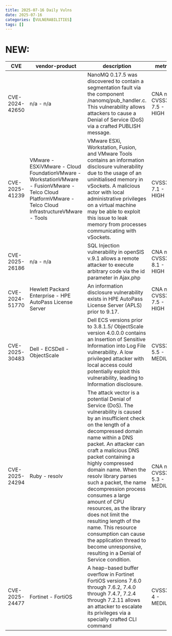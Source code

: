 ```yaml
---
title: 2025-07-16 Daily Vulns
date: 2025-07-16
categories: [VULNERABILITIES]
tags: []
---
```


# NEW:

| CVE            | vendor-product                                                                                                                                          | description                                                                                                                                                                                                                                                                                                                                                                                                                                                                                                                                                                                    | metric                        | Referenceurl                                                                                                                                                                          | title                                                       | GithubURL                                     |                                                                                                                                   |
| -------------- | ------------------------------------------------------------------------------------------------------------------------------------------------------- | ---------------------------------------------------------------------------------------------------------------------------------------------------------------------------------------------------------------------------------------------------------------------------------------------------------------------------------------------------------------------------------------------------------------------------------------------------------------------------------------------------------------------------------------------------------------------------------------------- | ----------------------------- | ------------------------------------------------------------------------------------------------------------------------------------------------------------------------------------- | ----------------------------------------------------------- | --------------------------------------------- | --------------------------------------------------------------------------------------------------------------------------------- |
| CVE-2024-42650 | n/a - n/a                                                                                                                                               | NanoMQ 0.17.5 was discovered to contain a segmentation fault via the component /nanomq/pub\_handler.c. This vulnerability allows attackers to cause a Denial of Service (DoS) via a crafted PUBLISH message.                                                                                                                                                                                                                                                                                                                                                                                   | CNA n/a CVSS3.1: 7.5 - HIGH   | [0](https://github.com/nanomq/nanomq) [1](https://github.com/emqx/nanomq/issues/1168) [2](https://github.com/nanomq/nanomq/pull/1170)                                                 | Exploitation: pocAutomatable: noTechnical Impact: partial   | undefined                                     | [github](https://github.com/cisagov/vulnrichment/raw/4c53ba6841b9b2ac55293234efdd372e081fca94/2024%2F42xxx%2FCVE-2024-42650.json) |
| CVE-2025-41239 | VMware - ESXiVMware - Cloud FoundationVMware - WorkstationVMware - FusionVMware - Telco Cloud PlatformVMware - Telco Cloud InfrastructureVMware - Tools | VMware ESXi, Workstation, Fusion, and VMware Tools contains an information disclosure vulnerability due to the usage of an uninitialised memory in vSockets. A malicious actor with local administrative privileges on a virtual machine may be able to exploit this issue to leak memory from processes communicating with vSockets.                                                                                                                                                                                                                                                          | CVSS3.1: 7.1 - HIGH           | [0](https://support.broadcom.com/web/ecx/support-content-notification/-/external/content/SecurityAdvisories/0/35877)                                                                  | Exploitation: noneAutomatable: noTechnical Impact: partial  | vSockets information-disclosure vulnerability | [github](https://github.com/cisagov/vulnrichment/raw/bcb11115cebdd197e565bb0f1d39148618c90c6a/2025%2F41xxx%2FCVE-2025-41239.json) |
| CVE-2025-26186 | n/a - n/a                                                                                                                                               | SQL Injection vulnerability in openSIS v.9.1 allows a remote attacker to execute arbitrary code via the id parameter in Ajax.php                                                                                                                                                                                                                                                                                                                                                                                                                                                               | CNA n/a CVSS3.1: 8.1 - HIGH   | [0](https://www.os4ed.com/) [1](https://github.com/OS4ED/openSIS-Classic/pull/330)                                                                                                    | Exploitation: noneAutomatable: noTechnical Impact: total    | undefined                                     | [github](https://github.com/cisagov/vulnrichment/raw/bf78fd144e29154e2f89790c6fce5c21c5e7b018/2025%2F26xxx%2FCVE-2025-26186.json) |
| CVE-2024-51770 | Hewlett Packard Enterprise - HPE AutoPass License Server                                                                                                | An information disclosure vulnerability exists in HPE AutoPass License Server (APLS) prior to 9.17.                                                                                                                                                                                                                                                                                                                                                                                                                                                                                            | CNA n/a CVSS3.1: 7.5 - HIGH   | [0](https://support.hpe.com/hpesc/public/docDisplay?docId=hpesbgn04760en%5Fus)                                                                                                        | Exploitation: noneAutomatable: yesTechnical Impact: partial | undefined                                     | [github](https://github.com/cisagov/vulnrichment/raw/0fc8b06f2b63b9795aab39536c79d46d52b38fdd/2024%2F51xxx%2FCVE-2024-51770.json) |
| CVE-2025-30483 | Dell - ECSDell - ObjectScale                                                                                                                            | Dell ECS versions prior to 3.8.1.5/ ObjectScale version 4.0.0.0 contains an Insertion of Sensitive Information into Log File vulnerability. A low privileged attacker with local access could potentially exploit this vulnerability, leading to Information disclosure.                                                                                                                                                                                                                                                                                                                       | CVSS3.1: 5.5 - MEDIUM         | [0](https://www.dell.com/support/kbdoc/en-us/000339124/dsa-2025-242-security-update-for-dell-ecs-and-dell-objectscale-insertion-of-sensitive-information-into-log-file-vulnerability) | Exploitation: noneAutomatable: noTechnical Impact: partial  | undefined                                     | [github](https://github.com/cisagov/vulnrichment/raw/db8de95fbdc969db10530dbbe0b4712e597c38bc/2025%2F30xxx%2FCVE-2025-30483.json) |
| CVE-2025-24294 | Ruby - resolv                                                                                                                                           | The attack vector is a potential Denial of Service (DoS). The vulnerability is caused by an insufficient check on the length of a decompressed domain name within a DNS packet. An attacker can craft a malicious DNS packet containing a highly compressed domain name. When the resolv library parses such a packet, the name decompression process consumes a large amount of CPU resources, as the library does not limit the resulting length of the name. This resource consumption can cause the application thread to become unresponsive, resulting in a Denial of Service condition. | CNA n/a CVSS3.1: 5.3 - MEDIUM | [0](https://www.ruby-lang.org/en/news/2025/07/08/dos-resolv-cve-2025-24294/)                                                                                                          | Exploitation: noneAutomatable: yesTechnical Impact: partial | undefined                                     | [github](https://github.com/cisagov/vulnrichment/raw/979efa589f0e4d4751ccd21177cb1d0206884d34/2025%2F24xxx%2FCVE-2025-24294.json) |
| CVE-2025-24477 | Fortinet - FortiOS                                                                                                                                      | A heap-based buffer overflow in Fortinet FortiOS versions 7.6.0 through 7.6.2, 7.4.0 through 7.4.7, 7.2.4 through 7.2.11 allows an attacker to escalate its privileges via a specially crafted CLI command                                                                                                                                                                                                                                                                                                                                                                                     | CVSS3.1: 4 - MEDIUM           | [0](https://fortiguard.fortinet.com/psirt/FG-IR-25-026)                                                                                                                               | Exploitation: noneAutomatable: noTechnical Impact: total    | undefined                                     | [github](https://github.com/cisagov/vulnrichment/raw/267c4ace7ec600d23bd3c12062f6e467b5780724/2025%2F24xxx%2FCVE-2025-24477.json) |